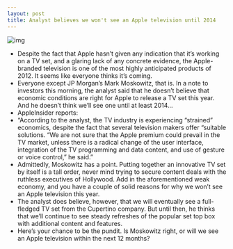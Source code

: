 ```yaml
---
layout: post
title: Analyst believes we won't see an Apple television until 2014
---
```

![img](http://media.idownloadblog.com/wp-content/uploads/2012/02/hdtv-111025.jpg)
* Despite the fact that Apple hasn’t given any indication that it’s working on a TV set, and a glaring lack of any concrete evidence, the Apple-branded television is one of the most highly anticipated products of 2012. It seems like everyone thinks it’s coming.
* Everyone except JP Morgan’s Mark Moskowitz, that is. In a note to investors this morning, the analyst said that he doesn’t believe that economic conditions are right for Apple to release a TV set this year. And he doesn’t think we’ll see one until at least 2014…
* AppleInsider reports:
* “According to the analyst, the TV industry is experiencing “strained” economics, despite the fact that several television makers offer “suitable solutions. “We are not sure that the Apple premium could prevail in the TV market, unless there is a radical change of the user interface, integration of the TV programming and data content, and use of gesture or voice control,” he said.”
* Admittedly, Moskowitz has a point. Putting together an innovative TV set by itself is a tall order, never mind trying to secure content deals with the ruthless executives of Hollywood. Add in the aforementioned weak economy, and you have a couple of solid reasons for why we won’t see an Apple television this year.
* The analyst does believe, however, that we will eventually see a full-fledged TV set from the Cupertino company. But until then, he thinks that we’ll continue to see steady refreshes of the popular set top box with additional content and features.
* Here’s your chance to be the pundit. Is Moskowitz right, or will we see an Apple television within the next 12 months?

